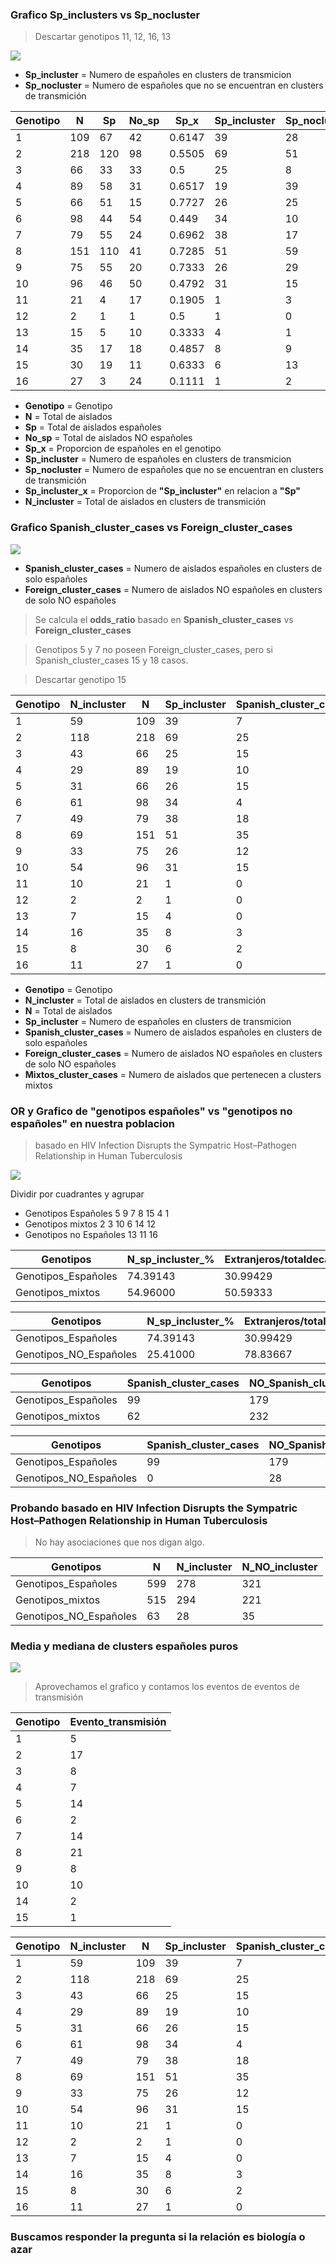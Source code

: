 ### Grafico Sp_inclusters vs Sp_nocluster
>Descartar genotipos 11, 12, 16, 13

![](assets/Proyecto_BAPS-12da5bf8.jpeg)
- **Sp_incluster** =  Numero de españoles en clusters de transmicion
- **Sp_nocluster** =  Numero de españoles que no se encuentran en clusters de transmición

|Genotipo|N  |Sp |No_sp|Sp_x  |Sp_incluster|Sp_nocluster|Sp_incluster_x|N_incluster|
|--------|---|---|-----|------|------------|------------|--------------|-----------|
|1       |109|67 |42   |0.6147|39          |28          |0.5821        |59         |
|2       |218|120|98   |0.5505|69          |51          |0.575         |118        |
|3       |66 |33 |33   |0.5   |25          |8           |0.7576        |43         |
|4       |89 |58 |31   |0.6517|19          |39          |0.3276        |29         |
|5       |66 |51 |15   |0.7727|26          |25          |0.5098        |31         |
|6       |98 |44 |54   |0.449 |34          |10          |0.7727        |61         |
|7       |79 |55 |24   |0.6962|38          |17          |0.6909        |49         |
|8       |151|110|41   |0.7285|51          |59          |0.4636        |69         |
|9       |75 |55 |20   |0.7333|26          |29          |0.4727        |33         |
|10      |96 |46 |50   |0.4792|31          |15          |0.6739        |54         |
|11      |21 |4  |17   |0.1905|1           |3           |0.25          |10         |
|12      |2  |1  |1    |0.5   |1           |0           |1             |2          |
|13      |15 |5  |10   |0.3333|4           |1           |0.8           |7          |
|14      |35 |17 |18   |0.4857|8           |9           |0.4706        |16         |
|15      |30 |19 |11   |0.6333|6           |13          |0.3158        |8          |
|16      |27 |3  |24   |0.1111|1           |2           |0.3333        |11         |

- **Genotipo** = Genotipo
- **N** = Total de aislados
- **Sp** = Total de aislados españoles
- **No_sp** = Total de aislados NO españoles
- **Sp_x** = Proporcion de españoles en el genotipo
- **Sp_incluster** =  Numero de españoles en clusters de transmicion
- **Sp_nocluster** =  Numero de españoles que no se encuentran en clusters de transmición
- **Sp_incluster_x** = Proporcion de **"Sp_incluster"** en relacion a **"Sp"**
- **N_incluster** = Total de aislados en clusters de transmición

### Grafico Spanish_cluster_cases vs Foreign_cluster_cases
![](assets/Proyecto_BAPS-8ab2c7fe)
- **Spanish_cluster_cases** = Numero de aislados españoles en clusters de solo españoles
- **Foreign_cluster_cases** = Numero de aislados NO españoles en clusters de solo NO españoles

> Se calcula el **odds_ratio** basado en **Spanish_cluster_cases** vs **Foreign_cluster_cases**

> Genotipos 5 y 7 no poseen Foreign_cluster_cases, pero si Spanish_cluster_cases 15 y 18 casos.

> Descartar genotipo 15

|Genotipo|N_incluster|N  |Sp_incluster|Spanish_cluster_cases|Foreign_cluster_cases|Mixtos_cluster_cases|odds_ratio|conf.low |conf.high|pvalue   |
|--------|-----------|---|------------|---------------------|---------------------|--------------------|----------|---------|---------|---------|
|1       |59         |109|39          |7                    |2                    |50                  |2.7516    |0.4543   |30.0101  |0.2825   |
|2       |118        |218|69          |25                   |20                   |73                  |reference |reference|reference|reference|
|3       |43         |66 |25          |15                   |10                   |18                  |1.1969    |0.3998   |3.6808   |0.8036   |
|4       |29         |89 |19          |10                   |4                    |15                  |1.9774    |0.4773   |9.9632   |0.3611   |
|5       |31         |66 |26          |15                   |0                    |16                  |Inf       |2.4274   |Inf      |0.0011   |
|6       |61         |98 |34          |4                    |11                   |46                  |0.2969    |0.0597   |1.1978   |0.0747   |
|7       |49         |79 |38          |18                   |0                    |31                  |Inf       |2.9652   |Inf      |0.0003   |
|8       |69         |151|51          |35                   |8                    |26                  |3.4491    |1.2185   |10.6003  |0.0120   |
|9       |33         |75 |26          |12                   |2                    |19                  |4.6893    |0.8850   |47.9528  |0.0585   |
|10      |54         |96 |31          |15                   |9                    |30                  |1.3278    |0.4343   |4.2210   |0.6178   |
|11      |10         |21 |1           |0                    |8                    |2                   |0.0000    |0.0000   |0.5478   |0.0047   |
|12      |2          |2  |1           |0                    |0                    |2                   |0.0000    |0.0000   |Inf      |1.0000   |
|13      |7          |15 |4           |0                    |0                    |7                   |0.0000    |0.0000   |Inf      |1.0000   |
|14      |16         |35 |8           |3                    |3                    |10                  |0.8035    |0.0968   |6.6676   |1.0000   |
|15      |8          |30 |6           |2                    |0                    |6                   |Inf       |0.1392   |Inf      |0.5005   |
|16      |11         |27 |1           |0                    |5                    |6                   |0.0000    |0.0000   |1.0012   |0.0502   |

- **Genotipo** = Genotipo
- **N_incluster** = Total de aislados en clusters de transmición
- **N** = Total de aislados
- **Sp_incluster** =  Numero de españoles en clusters de transmicion
- **Spanish_cluster_cases** = Numero de aislados españoles en clusters de solo españoles
- **Foreign_cluster_cases** = Numero de aislados NO españoles en clusters de solo NO españoles
- **Mixtos_cluster_cases** = Numero de aislados que pertenecen a clusters mixtos

### OR y Grafico de "genotipos españoles" vs "genotipos no españoles" en nuestra poblacion
> basado en HIV Infection Disrupts the Sympatric Host–Pathogen Relationship in Human Tuberculosis

![](assets/Proyecto_BAPS-db75662f.png)

Dividir por cuadrantes y agrupar
- Genotipos Españoles 5 9 7 8 15 4 1
- Genotipos mixtos 2 3 10 6 14 12
- Genotipos no Españoles 13 11 16

|Genotipos             |N_sp_incluster_%|Extranjeros/totaldecasos_%|Xsquared |pvalue   |
|----------------------|----------------|--------------------------|---------|---------|
|Genotipos_Españoles   |74.39143        |30.99429                  |7.627    |0.006997 |
|Genotipos_mixtos      |54.96000        |50.59333                  |reference|reference|

|Genotipos             |N_sp_incluster_%|Extranjeros/totaldecasos_%|Xsquared |pvalue   |
|----------------------|----------------|--------------------------|---------|---------|
Genotipos_Españoles    |74.39143        |30.99429                  |44.875   |0.0004998|
Genotipos_NO_Españoles |25.41000        |78.83667                  |reference|reference|


|Genotipos             |Spanish_cluster_cases|NO_Spanish_cluster_cases|odds_ratio     |conf.low        |conf.high       |pvalue              |
|----------------------|---------------------|------------------------|---------------|----------------|----------------|--------------------|
|Genotipos_Españoles   |99                   |179                     |2.0669         |1.4031          |3.0612          |0.0001              |
|Genotipos_mixtos      |62                   |232                     |reference      |reference       |reference       |reference           |

|Genotipos             |Spanish_cluster_cases|NO_Spanish_cluster_cases|odds_ratio     |conf.low        |conf.high       |pvalue              |
|----------------------|---------------------|------------------------|---------------|----------------|----------------|--------------------|
|Genotipos_Españoles   |99                   |179                     |Inf            |3.8061          |Inf             |0.00001             |
|Genotipos_NO_Españoles|0                    |28                      |reference      |reference       |reference       |reference           |

### Probando basado en  HIV Infection Disrupts the Sympatric Host–Pathogen Relationship in Human Tuberculosis

> No hay asociaciones que nos digan algo.

|Genotipos             |N  |N_incluster|N_NO_incluster|
|----------------------|---|-----------|--------------|
|Genotipos_Españoles   |599|278        |321           |
|Genotipos_mixtos      |515|294        |221           |
|Genotipos_NO_Españoles|63 |28         |35            |


### Media y mediana de clusters españoles puros

![](assets/Graficos-f793acdf.jpeg)

> Aprovechamos el grafico y contamos los eventos de eventos de transmisión

|Genotipo|Evento_transmisión|
|--------|------------------|
|1       |5                 |
|2       |17                |
|3       |8                 |
|4       |7                 |
|5       |14                |
|6       |2                 |
|7       |14                |
|8       |21                |
|9       |8                 |
|10      |10                |
|14      |2                 |
|15      |1                 |


|Genotipo|N_incluster|N  |Sp_incluster|Spanish_cluster_cases|
|--------|-----------|---|------------|---------------------|
|1       |59         |109|39          |7                    |
|2       |118        |218|69          |25                   |
|3       |43         |66 |25          |15                   |
|4       |29         |89 |19          |10                   |
|5       |31         |66 |26          |15                   |
|6       |61         |98 |34          |4                    |
|7       |49         |79 |38          |18                   |
|8       |69         |151|51          |35                   |
|9       |33         |75 |26          |12                   |
|10      |54         |96 |31          |15                   |
|11      |10         |21 |1           |0                    |
|12      |2          |2  |1           |0                    |
|13      |7          |15 |4           |0                    |
|14      |16         |35 |8           |3                    |
|15      |8          |30 |6           |2                    |
|16      |11         |27 |1           |0                    |

### Buscamos responder la pregunta si la relación es biología o azar
